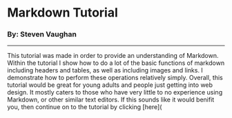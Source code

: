 # Markdown Tutorial #
### By: Steven Vaughan ###
***
This tutorial was made in order to provide an understanding of Markdown. Within the tutorial I show how to do a lot of the basic functions of markdown including headers and tables, as well as including images and links. I demonstrate how to perform these operations relatively simply. Overall, this tutorial would be great for young adults and people just getting into web design. It mostly caters to those who have very little to no experience using Markdown, or other similar text editors.
If this sounds like it would benifit you, then continue on to the tutorial by clicking [here](
